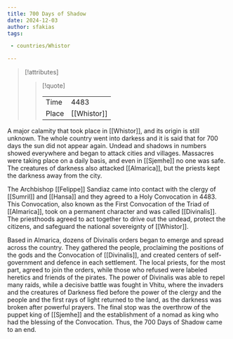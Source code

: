 ```yaml
---
title: 700 Days of Shadow
date: 2024-12-03
author: sfakias
tags:

 - countries/Whistor

---
```

> [!attributes]
> 
> > [!quote]
> >
> > | | |
> > | --- | --- |
> > | Time | 4483 |
> > | Place | [[Whistor]] |

A major calamity that took place in [[Whistor]], and its origin is still unknown. The whole country went into darkess and it is said that for 700 days the sun did not appear again. Undead and shadows in numbers showed everywhere and began to attack cities and villages. Massacres were taking place on a daily basis, and even in [[Sjemhe]] no one was safe. The creatures of darkness also attacked [[Almarica]], but the priests kept the darkness away from the city.

The Archbishop [[Felippe]] Sandiaz came into contact with the clergy of [[Sumril]] and [[Hansa]] and they agreed to a Holy Convocation in 4483. This Convocation, also known as the First Convocation of the Triad of [[Almarica]], took on a permanent character and was called [[Divinalis]]. The priesthoods agreed to act together to drive out the undead, protect the citizens, and safeguard the national sovereignty of [[Whistor]].

Based in Almarica, dozens of Divinalis orders began to emerge and spread across the country. They gathered the people, proclaiming the positions of the gods and the Convocation of [[Divinalis]], and created centers of self-government and defence in each settlement. The local priests, for the most part, agreed to join the orders, while those who refused were labeled heretics and friends of the pirates. The power of Divinalis was able to repel many raids, while a decisive battle was fought in Vhitu, where the invaders and the creatures of Darkness fled before the power of the clergy and the people and the first rays of light returned to the land, as the darkness was broken after powerful prayers. The final stop was the overthrow of the puppet king of [[Sjemhe]] and the establishment of a nomad as king who had the blessing of the Convocation. Thus, the 700 Days of Shadow came to an end.
